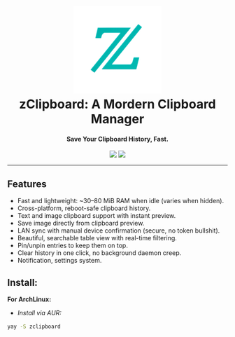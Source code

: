<h1 align="center">
  <a href="https://github.com/reim-developer/zClipboard">
    <img src="/assets/icon.png" width=200 height=200/><br>
  </a>
    zClipboard: A Mordern Clipboard Manager
</h1>

<h4 align="center">Save Your Clipboard History, Fast.</h4>

<div align="center">
    <a href="https://github.com/Reim-developer/zClipboard/actions/workflows/macos.yml"><img src="https://github.com/Reim-developer/zClipboard/actions/workflows/macos.yml/badge.svg?branch=master" /></a>
    <a href="https://github.com/Reim-developer/zClipboard/actions/workflows/linux.yml"><img src="https://github.com/Reim-developer/zClipboard/actions/workflows/linux.yml/badge.svg?branch=master" /></a>
</div>

---

## Features
+ Fast and lightweight: ~30–80 MiB RAM when idle (varies when hidden).
+ Cross-platform, reboot-safe clipboard history.
+ Text and image clipboard support with instant preview.
+ Save image directly from clipboard preview.
+ LAN sync with manual device confirmation (secure, no token bullshit).
+ Beautiful, searchable table view with real-time filtering.
+ Pin/unpin entries to keep them on top.
+ Clear history in one click, no background daemon creep.
+ Notification, settings system.

## Install:
**For ArchLinux:**
* *Install via AUR:*
```bash
yay -S zclipboard
```
